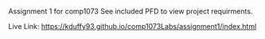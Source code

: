 Assignment 1 for comp1073
See included PFD to view project requirments.


Live Link: https://kduffy93.github.io/comp1073Labs/assignment1/index.html
